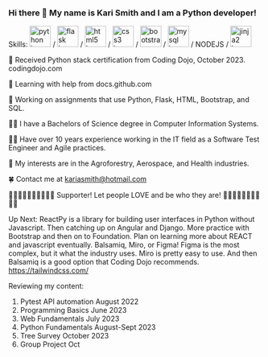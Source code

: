 ### Hi there 👋 My name is Kari Smith and I am a Python developer!

Skills: <a href="https://docs.python.org/3/library/index.html"><img class="img-fluid" src="https://docs.python.org/3/_static/py.svg" alt="python icon" width="42" height="42"></a> / <a href="https://flask.palletsprojects.com/en/2.3.x/"><img class="img-fluid" src="https://flask.palletsprojects.com/en/2.3.x/_static/flask-vertical.png" alt="flask icon" width="42" height="42"></a> / <a href="https://developer.mozilla.org/en-US/docs/Glossary/HTML5"><img class="img-fluid" src="https://rapidapi.com/blog/wp-content/uploads/2018/06/logo-2582748_640.png" alt="html5 icon" width="42" height="42"></a> / <a href="https://developer.mozilla.org/en-US/docs/Learn/CSS"><img class="img-fluid" src="https://upload.wikimedia.org/wikipedia/commons/thumb/d/d5/CSS3_logo_and_wordmark.svg/1200px-CSS3_logo_and_wordmark.svg.png" alt="css3 icon" width="42" height="42"></a> / <a href="https://getbootstrap.com/docs/5.3/getting-started/introduction/"><img class="img-fluid" src="https://getbootstrap.com/docs/5.3/assets/brand/bootstrap-logo-shadow.png" alt="bootstrap icon" width="42" height="42"></a> / <a href="https://www.mysql.com/"><img class="img-fluid" src="https://dev.mysql.com/doc/workbench/en/images/wb-home-panel-connections.png" alt="mysql icon" width="42" height="42"></a> / NODEJS / <a href="https://jinja.palletsprojects.com/en/3.1.x/"><img class="img-fluid" src="https://jinja.palletsprojects.com/en/3.1.x/_static/jinja-logo-sidebar.png" alt="jinja2 icon" width="42" height="42"></a>

🌱 Received Python stack certification from Coding Dojo, October 2023. codingdojo.com

🌱 Learning with help from docs.github.com

🔭 Working on assignments that use Python, Flask, HTML, Bootstrap, and SQL.

👩‍🎓 I have a Bachelors of Science degree in Computer Information Systems.

👩‍💻 Have over 10 years experience working in the IT field as a Software Test Engineer and Agile practices.

🦄 My interests are in the Agroforestry, Aerospace, and Health industries.


🍀 Contact me at kariasmith@hotmail.com

🏳‍🌈🏳‍🌈🏳‍🌈🏳‍🌈🏳‍🌈 Supporter! Let people LOVE and be who they are!  🏳‍🌈🏳‍🌈🏳‍🌈🏳‍🌈🏳‍🌈

Up Next: ReactPy is a library for building user interfaces in Python without Javascript.
Then catching up on Angular and Django.  More practice with Bootstrap and then on to Foundation.
Plan on learning more about REACT and javascript eventually.
Balsamiq, Miro, or Figma! Figma is the most complex, but it what the industry uses. Miro is pretty easy to use. And then Balsamiq is a good option that Coding Dojo recommends.
https://tailwindcss.com/ 

Reviewing my content:
1. Pytest API automation August 2022
2. Programming Basics June 2023
3. Web Fundamentals July 2023
4. Python Fundamentals August-Sept 2023
5. Tree Survey October 2023
6. Group Project Oct

<!--
**kariasmith/kariasmith** is a ✨ _special_ ✨ repository because its `README.md` (this file) appears on your GitHub profile.

Here are some ideas to get you started:

- 🔭 I’m currently working on ...
- 🌱 I’m currently learning ...
- 👯 I’m looking to collaborate on ...
- 🤔 I’m looking for help with ...
- 💬 Ask me about ...
- 📫 How to reach me: ...
- 😄 Pronouns: ...
- ⚡ Fun fact: ...
https://www.webfx.com/tools/emoji-cheat-sheet/
-->
